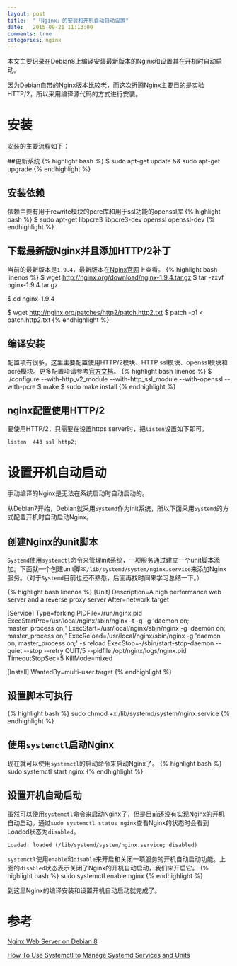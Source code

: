 ```yaml
---
layout: post
title:  "「Nginx」的安装和开机自动启动设置"
date:   2015-09-21 11:13:00
comments: true
categories: nginx
---
```


本文主要记录在Debian8上编译安装最新版本的Nginx和设置其在开机时自动启动。

因为Debian自带的Nginx版本比较老，而这次折腾Nginx主要目的是实验HTTP/2，所以采用编译源代码的方式进行安装。

# 安装
安装的主要流程如下：

##更新系统
{% highlight bash %}
$ sudo apt-get update && sudo apt-get upgrade
{% endhighlight %}

## 安装依赖
依赖主要有用于rewrite模块的pcre库和用于ssl功能的openssl库
{% highlight bash %}
$ sudo apt-get libpcre3 libpcre3-dev openssl openssl-dev
{% endhighlight %}

## 下载最新版Nginx并且添加HTTP/2补丁
当前的最新版本是`1.9.4`，最新版本在[Nginx官网](http://nginx.org/)上查看。
{% highlight bash linenos %}
$ wget http://nginx.org/download/nginx-1.9.4.tar.gz
$ tar -zxvf nginx-1.9.4.tar.gz

$ cd nginx-1.9.4

$ wget http://nginx.org/patches/http2/patch.http2.txt
$ patch -p1 < patch.http2.txt
{% endhighlight %}

## 编译安装
配置项有很多，这里主要配置使用HTTP/2模块、HTTP ssl模块、openssl模块和pcre模块。更多配置项请参考[官方文档](http://nginx.org/en/docs/configure.html)。
{% highlight bash linenos %}
$ ./configure --with-http_v2_module --with-http_ssl_module --with-openssl --with-pcre
$ make
$ sudo make install
{% endhighlight %}

## nginx配置使用HTTP/2
要使用HTTP/2，只需要在设置https server时，把`listen`设置如下即可。

    listen  443 ssl http2;

# 设置开机自动启动
手动编译的Nginx是无法在系统启动时自动启动的。

从Debian7开始，Debian就采用`Systemd`作为init系统，所以下面采用`Systemd`的方式配置开机时自动启动Nginx。

## 创建Nginx的unit脚本
`Systemd`使用`systemctl`命令来管理init系统，一项服务通过建立一个unit脚本添加。下面就一个创建unit脚本`/lib/systemd/system/nginx.service`来添加Nginx服务。（对于`Systemd`目前也还不熟悉，后面再找时间来学习总结一下。）

{% highlight bash linenos %}
[Unit]
Description=A high performance web server and a reverse proxy server
After=network.target

[Service]
Type=forking
PIDFile=/run/nginx.pid
ExecStartPre=/usr/local/nginx/sbin/nginx -t -q -g 'daemon on; master_process on;'
ExecStart=/usr/local/nginx/sbin/nginx -g 'daemon on; master_process on;'
ExecReload=/usr/local/nginx/sbin/nginx -g 'daemon on; master_process on;' -s reload
ExecStop=-/sbin/start-stop-daemon --quiet --stop --retry QUIT/5 --pidfile /opt/nginx/logs/nginx.pid
TimeoutStopSec=5
KillMode=mixed

[Install]
WantedBy=multi-user.target
{% endhighlight %}

## 设置脚本可执行
{% highlight bash %}
sudo chmod +x /lib/systemd/system/nginx.service
{% endhighlight %}

## 使用`systemctl`启动Nginx
现在就可以使用`systemctl`的启动命令来启动Nginx了。
{% highlight bash %}
sudo systemctl start nginx
{% endhighlight %}

## 设置开机自动启动
虽然可以使用`systemctl`命令来启动Nginx了，但是目前还没有实现Nginx的开机自动启动。通过`sudo systemctl status nginx`查看Nginx的状态时会看到Loaded状态为`disabled`。

    Loaded: loaded (/lib/systemd/system/nginx.service; disabled)

`systemctl`使用`enable`和`disable`来开启和关闭一项服务的开机自动启动功能。上面的`disabled`状态表示关闭了Nginx的开机自动启动，我们来开启它。
{% highlight bash %}
sudo systemctl enable nginx
{% endhighlight %}

到这里Nginx的编译安装和设置开机自动启动就完成了。

# 参考
[Nginx Web Server on Debian 8](https://www.linode.com/docs/websites/nginx/nginx-web-server-debian-8)

[How To Use Systemctl to Manage Systemd Services and Units](https://www.digitalocean.com/community/tutorials/how-to-use-systemctl-to-manage-systemd-services-and-units)
